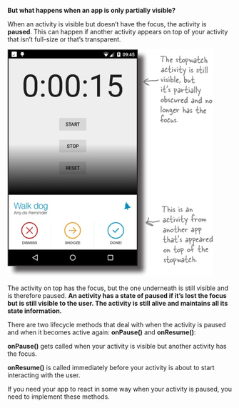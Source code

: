 **But what happens when an app is only partially visible?**

When an activity is visible but doesn’t have the focus, the activity is **paused**. This can happen if another activity appears on top of your activity that isn’t full-size or that’s transparent. 


![](.guides/img/21.png)

The activity on top has the focus, but the one underneath is still visible and is therefore paused. **An activity has a state of paused if it’s lost the focus but is still visible to the user. The activity is still alive and maintains all its state information.**


There are two lifecycle methods that deal with when the activity is paused and when it becomes active again: **onPause()** and **onResume()**: 

**onPause()** gets called when your activity is visible but another activity has the focus. 

**onResume()** is called immediately before your activity is about to start interacting with the user. 

If you need your app to react in some way when your activity is paused, you need to implement these methods.

